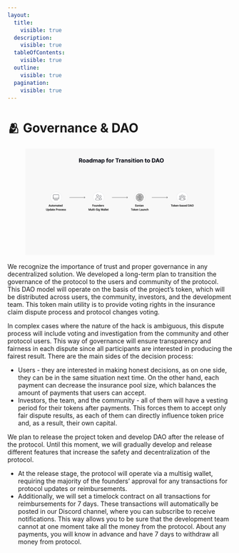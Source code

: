 ```yaml
---
layout:
  title:
    visible: true
  description:
    visible: true
  tableOfContents:
    visible: true
  outline:
    visible: true
  pagination:
    visible: true
---
```


# 🫂 Governance & DAO

<div data-full-width="true">

<figure><img src="../../.gitbook/assets/image (5) (1).png" alt=""><figcaption></figcaption></figure>

</div>

We recognize the importance of trust and proper governance in any decentralized solution. We developed a long-term plan to transition the governance of the protocol to the users and community of the protocol. This DAO model will operate on the basis of the project’s token, which will be distributed across users, the community, investors, and the development team. This token main utility is to provide voting rights in the insurance claim dispute process and protocol changes voting.

In complex cases where the nature of the hack is ambiguous, this dispute process will include voting and investigation from the community and other protocol users. This way of governance will ensure transparency and fairness in each dispute since all participants are interested in producing the fairest result. There are the main sides of the decision process:

* Users - they are interested in making honest decisions, as on one side, they can be in the same situation next time. On the other hand, each payment can decrease the insurance pool size, which balances the amount of payments that users can accept.
* Investors, the team, and the community - all of them will have a vesting period for their tokens after payments. This forces them to accept only fair dispute results, as each of them can directly influence token price and, as a result, their own capital.

We plan to release the project token and develop DAO after the release of the protocol. Until this moment, we will gradually develop and release different features that increase the safety and decentralization of the protocol.

* At the release stage, the protocol will operate via a multisig wallet, requiring the majority of the founders’ approval for any transactions for protocol updates or reimbursements.
* Additionally, we will set a timelock contract on all transactions for reimbursements for 7 days. These transactions will automatically be posted in our Discord channel, where you can subscribe to receive notifications. This way allows you to be sure that the development team cannot at one moment take all the money from the protocol. About any payments, you will know in advance and have 7 days to withdraw all money from protocol.



